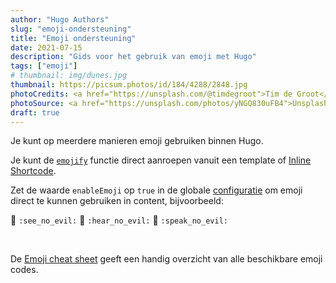 ```yaml
---
author: "Hugo Authors"
slug: "emoji-ondersteuning"
title: "Emoji ondersteuning"
date: 2021-07-15
description: "Gids voor het gebruik van emoji met Hugo"
tags: ["emoji"]
# thumbnail: img/dunes.jpg
thumbnail: https://picsum.photos/id/184/4288/2848.jpg
photoCredits: <a href="https://unsplash.com/@timdegroot">Tim de Groot</a>
photoSource: <a href="https://unsplash.com/photos/yNGQ830uFB4">Unsplash</a>
draft: true
---
```


Je kunt op meerdere manieren emoji gebruiken binnen Hugo.

<!--more-->

Je kunt de [`emojify`](https://gohugo.io/functions/emojify/) functie direct aanroepen vanuit een template of [Inline Shortcode](https://gohugo.io/templates/shortcode-templates/#inline-shortcodes).

Zet de waarde `enableEmoji` op `true` in de globale [configuratie](https://gohugo.io/getting-started/configuration/) om emoji direct te kunnen gebruiken in content, bijvoorbeeld:

<p><span class="nowrap"><span class="emojify">🙈</span> <code>:see_no_evil:</code></span>  <span class="nowrap"><span class="emojify">🙉</span> <code>:hear_no_evil:</code></span>  <span class="nowrap"><span class="emojify">🙊</span> <code>:speak_no_evil:</code></span></p>
<br>

De [Emoji cheat sheet](http://www.emoji-cheat-sheet.com/) geeft een handig overzicht van alle beschikbare emoji codes.
